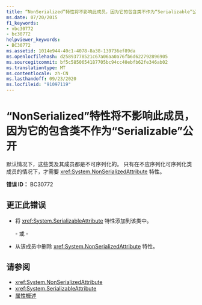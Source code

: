 ```yaml
---
title: “NonSerialized”特性将不影响此成员，因为它的包含类不作为“Serializable”公开
ms.date: 07/20/2015
f1_keywords:
- vbc30772
- bc30772
helpviewer_keywords:
- BC30772
ms.assetid: 1014e944-40c1-4078-8a38-139736ef89da
ms.openlocfilehash: d25893778521c67a06aa0a76fb6d622792896905
ms.sourcegitcommit: bf5c5850654187705bc94cc40ebfb62fe346ab02
ms.translationtype: MT
ms.contentlocale: zh-CN
ms.lasthandoff: 09/23/2020
ms.locfileid: "91097119"
---
```

# <a name="nonserialized-attribute-will-not-affect-this-member-because-its-containing-class-is-not-exposed-as-serializable"></a>“NonSerialized”特性将不影响此成员，因为它的包含类不作为“Serializable”公开

默认情况下，这些类及其成员都是不可序列化的。 只有在不应序列化可序列化类成员的情况下，才需要 <xref:System.NonSerializedAttribute> 特性。  
  
 **错误 ID：** BC30772  
  
## <a name="to-correct-this-error"></a>更正此错误  
  
- 将 <xref:System.SerializableAttribute> 特性添加到该类中。  
  
     \- 或 -  
  
- 从该成员中删除 <xref:System.NonSerializedAttribute> 特性。  
  
## <a name="see-also"></a>请参阅

- <xref:System.NonSerializedAttribute>
- <xref:System.SerializableAttribute>
- [属性概述](../programming-guide/concepts/attributes/index.md)
